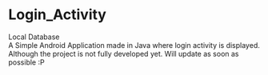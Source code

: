 # Login_Activity
Local Database</br>
A Simple Android Application made in Java where login activity is displayed. Although the project is not fully developed yet. Will update as soon as possible :P 
